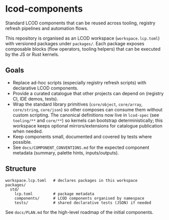 # lcod-components

Standard LCOD components that can be reused across tooling, registry refresh pipelines and automation flows.

This repository is organised as an LCOD workspace (`workspace.lcp.toml`) with versioned packages under `packages/`. Each package exposes composable blocks (flow operators, tooling helpers) that can be executed by the JS or Rust kernels.

## Goals

- Replace ad-hoc scripts (especially registry refresh scripts) with declarative LCOD components.
- Provide a curated catalogue that other projects can depend on (registry CI, IDE demos, tests).
- Wrap the standard library primitives (`core/object`, `core/array`, `core/string`, `core/json`) so other composes can consume them without custom scripting. The canonical definitions now live in `lcod-spec` (see `tooling/**` and `core/**`) so kernels can bootstrap deterministically; this workspace keeps optional mirrors/extensions for catalogue publication when needed.
- Keep components small, documented and covered by tests where possible.
- See `docs/COMPONENT_CONVENTIONS.md` for the expected component metadata (summary, palette hints, inputs/outputs).

## Structure

```
workspace.lcp.toml   # declares packages in this workspace
packages/
  std/
    lcp.toml         # package metadata
    components/      # LCOD components organised by namespace
    tests/           # shared declarative tests (JSON) if needed
```

See `docs/PLAN.md` for the high-level roadmap of the initial components.
